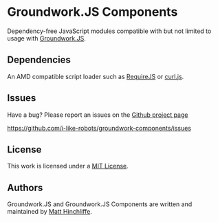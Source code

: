 # Groundwork.JS Components

Dependency-free JavaScript modules compatible with but not limited to usage with [Groundwork.JS][1].

## Dependencies

An AMD compatible script loader such as [RequireJS][2] or [curl.js][3].

## Issues

Have a bug? Please report an issues on the [Github project page][1]

https://github.com/i-like-robots/groundwork-components/issues

## License

This work is licensed under a [MIT License][4].

## Authors

Groundwork.JS and Groundwork.JS Components are written and maintained by [Matt Hinchliffe][5].

[1]: http://github.com/i-like-robots/groundwork/
[2]: http://requirejs.org/
[3]: https://github.com/cujojs/curl
[4]: http://opensource.org/licenses/MIT
[5]: http://maketea.co.uk